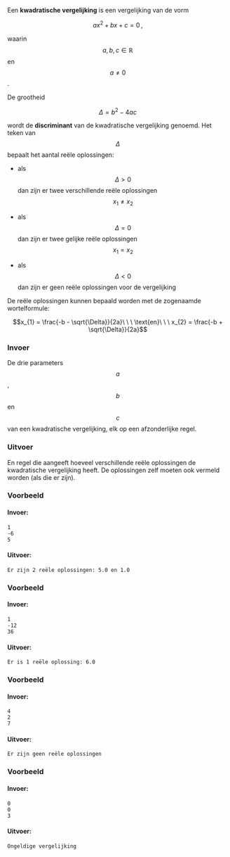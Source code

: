 Een **kwadratische vergelijking** is een vergelijking van de vorm 

$$ax^2 + bx + c = 0\,,$$

waarin $$a, b, c \in \mathbb{R}$$ en $$a \neq 0$$.

De grootheid

$$\Delta = b^2 - 4ac$$

wordt de **discriminant** van de kwadratische vergelijking genoemd. Het teken van $$\Delta$$ bepaalt het aantal reële oplossingen:

- als $$\Delta > 0$$ dan zijn er twee verschillende reële oplossingen $$x_1 \neq x_2$$

- als $$\Delta = 0$$ dan zijn er twee gelijke reële oplossingen $$x_1 = x_2$$

- als $$\Delta < 0$$ dan zijn er geen reële oplossingen voor de vergelijking

De reële oplossingen kunnen bepaald worden met de zogenaamde wortelformule:

$$x_{1} = \frac{-b - \sqrt{\Delta}}{2a}\ \ \ \text{en}\ \ \ x_{2} = \frac{-b + \sqrt{\Delta}}{2a}$$

### Invoer

De drie parameters $$a$$, $$b$$ en $$c$$ van een kwadratische vergelijking, elk op een afzonderlijke regel.

### Uitvoer

En regel die aangeeft hoeveel verschillende reële oplossingen de kwadratische vergelijking heeft. De oplossingen zelf moeten ook vermeld worden (als die er zijn).

### Voorbeeld

#### Invoer:

```
1
-6
5
```

#### Uitvoer:

```
Er zijn 2 reële oplossingen: 5.0 en 1.0
```

### Voorbeeld

#### Invoer:

```
1
-12
36
```

#### Uitvoer:

```
Er is 1 reële oplossing: 6.0
```

### Voorbeeld

#### Invoer:

```
4
2
7
```

#### Uitvoer:

```
Er zijn geen reële oplossingen
```

### Voorbeeld

#### Invoer:

```
0
0
3
```

#### Uitvoer:

```
Ongeldige vergelijking
```
